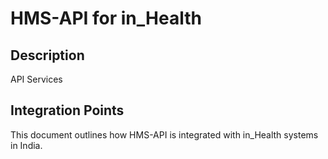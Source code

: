 # HMS-API for in_Health

## Description

API Services

## Integration Points

This document outlines how HMS-API is integrated with in_Health systems in India.
